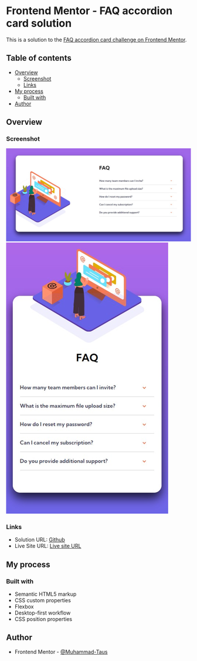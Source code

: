 # Frontend Mentor - FAQ accordion card solution

This is a solution to the [FAQ accordion card challenge on Frontend Mentor](https://www.frontendmentor.io/challenges/faq-accordion-card-XlyjD0Oam). 
## Table of contents

- [Overview](#overview)
  - [Screenshot](#screenshot)
  - [Links](#links)
- [My process](#my-process)
  - [Built with](#built-with)
- [Author](#author)


## Overview

### Screenshot

![](./design/done/FAQ-Accordion-Card-Done-Desktop.jpg)
![](./design/done/FAQ-Accordion-Card-Done-Mobile.jpg)



### Links

- Solution URL: [Github](https://your-solution-url.com)
- Live Site URL: [Live site URL](https://mt-fem-faq-accordion-card.netlify.app/)

## My process

### Built with

- Semantic HTML5 markup
- CSS custom properties
- Flexbox
- Desktop-first workflow
- CSS position properties

## Author

- Frontend Mentor - [@Muhammad-Taus](https://www.frontendmentor.io/profile/Muhammad-Taus)

